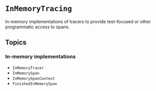 # ``InMemoryTracing``

In-memory implementations of tracers to provide test-focused or other programmatic access to spans.

## Topics

### In-memory implementations

- ``InMemoryTracer``
- ``InMemorySpan``
- ``InMemorySpanContext``
- ``FinishedInMemorySpan``

